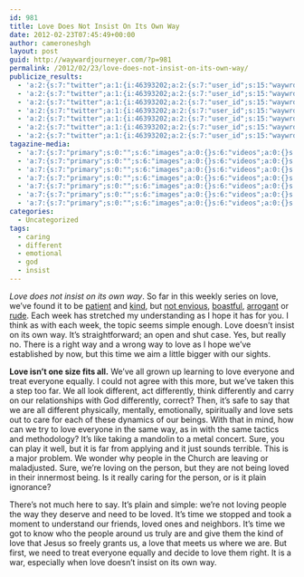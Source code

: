 ```yaml
---
id: 981
title: Love Does Not Insist On Its Own Way
date: 2012-02-23T07:45:49+00:00
author: cameroneshgh
layout: post
guid: http://waywardjourneyer.com/?p=981
permalink: /2012/02/23/love-does-not-insist-on-its-own-way/
publicize_results:
  - 'a:2:{s:7:"twitter";a:1:{i:46393202;a:2:{s:7:"user_id";s:15:"waywrdjourneyer";s:7:"post_id";s:18:"172664552968822785";}}s:2:"fb";a:1:{i:1527594;a:2:{s:7:"user_id";s:7:"1527594";s:7:"post_id";s:17:"10100378158055036";}}}'
  - 'a:2:{s:7:"twitter";a:1:{i:46393202;a:2:{s:7:"user_id";s:15:"waywrdjourneyer";s:7:"post_id";s:18:"172664552968822785";}}s:2:"fb";a:1:{i:1527594;a:2:{s:7:"user_id";s:7:"1527594";s:7:"post_id";s:17:"10100378158055036";}}}'
  - 'a:2:{s:7:"twitter";a:1:{i:46393202;a:2:{s:7:"user_id";s:15:"waywrdjourneyer";s:7:"post_id";s:18:"172664552968822785";}}s:2:"fb";a:1:{i:1527594;a:2:{s:7:"user_id";s:7:"1527594";s:7:"post_id";s:17:"10100378158055036";}}}'
  - 'a:2:{s:7:"twitter";a:1:{i:46393202;a:2:{s:7:"user_id";s:15:"waywrdjourneyer";s:7:"post_id";s:18:"172664552968822785";}}s:2:"fb";a:1:{i:1527594;a:2:{s:7:"user_id";s:7:"1527594";s:7:"post_id";s:17:"10100378158055036";}}}'
  - 'a:2:{s:7:"twitter";a:1:{i:46393202;a:2:{s:7:"user_id";s:15:"waywrdjourneyer";s:7:"post_id";s:18:"172664552968822785";}}s:2:"fb";a:1:{i:1527594;a:2:{s:7:"user_id";s:7:"1527594";s:7:"post_id";s:17:"10100378158055036";}}}'
  - 'a:2:{s:7:"twitter";a:1:{i:46393202;a:2:{s:7:"user_id";s:15:"waywrdjourneyer";s:7:"post_id";s:18:"172664552968822785";}}s:2:"fb";a:1:{i:1527594;a:2:{s:7:"user_id";s:7:"1527594";s:7:"post_id";s:17:"10100378158055036";}}}'
  - 'a:2:{s:7:"twitter";a:1:{i:46393202;a:2:{s:7:"user_id";s:15:"waywrdjourneyer";s:7:"post_id";s:18:"172664552968822785";}}s:2:"fb";a:1:{i:1527594;a:2:{s:7:"user_id";s:7:"1527594";s:7:"post_id";s:17:"10100378158055036";}}}'
tagazine-media:
  - 'a:7:{s:7:"primary";s:0:"";s:6:"images";a:0:{}s:6:"videos";a:0:{}s:11:"image_count";s:1:"0";s:6:"author";s:8:"19879429";s:7:"blog_id";s:8:"19280981";s:9:"mod_stamp";s:19:"2012-02-17 10:08:38";}'
  - 'a:7:{s:7:"primary";s:0:"";s:6:"images";a:0:{}s:6:"videos";a:0:{}s:11:"image_count";s:1:"0";s:6:"author";s:8:"19879429";s:7:"blog_id";s:8:"19280981";s:9:"mod_stamp";s:19:"2012-02-17 10:08:38";}'
  - 'a:7:{s:7:"primary";s:0:"";s:6:"images";a:0:{}s:6:"videos";a:0:{}s:11:"image_count";s:1:"0";s:6:"author";s:8:"19879429";s:7:"blog_id";s:8:"19280981";s:9:"mod_stamp";s:19:"2012-02-17 10:08:38";}'
  - 'a:7:{s:7:"primary";s:0:"";s:6:"images";a:0:{}s:6:"videos";a:0:{}s:11:"image_count";s:1:"0";s:6:"author";s:8:"19879429";s:7:"blog_id";s:8:"19280981";s:9:"mod_stamp";s:19:"2012-02-17 10:08:38";}'
  - 'a:7:{s:7:"primary";s:0:"";s:6:"images";a:0:{}s:6:"videos";a:0:{}s:11:"image_count";s:1:"0";s:6:"author";s:8:"19879429";s:7:"blog_id";s:8:"19280981";s:9:"mod_stamp";s:19:"2012-02-17 10:08:38";}'
  - 'a:7:{s:7:"primary";s:0:"";s:6:"images";a:0:{}s:6:"videos";a:0:{}s:11:"image_count";s:1:"0";s:6:"author";s:8:"19879429";s:7:"blog_id";s:8:"19280981";s:9:"mod_stamp";s:19:"2012-02-17 10:08:38";}'
  - 'a:7:{s:7:"primary";s:0:"";s:6:"images";a:0:{}s:6:"videos";a:0:{}s:11:"image_count";s:1:"0";s:6:"author";s:8:"19879429";s:7:"blog_id";s:8:"19280981";s:9:"mod_stamp";s:19:"2012-02-17 10:08:38";}'
categories:
  - Uncategorized
tags:
  - caring
  - different
  - emotional
  - god
  - insist
---
```

_Love does not insist on its own way_. So far in this weekly series on love, we&#8217;ve found it to be [patient](http://waywardjourneyer.com/2012/01/12/love-is-patient/ "Love Is Patient") and [kind](http://waywardjourneyer.com/2012/01/19/love-is-kind/ "Love Is Kind"), but [not envious](http://waywardjourneyer.com/2012/01/26/love-does-not-envy/ "Love Does Not Envy"), [boastful](http://waywardjourneyer.com/2012/02/02/love-does-not-boast/ "Love Does Not Boast"), [arrogant](http://waywardjourneyer.com/2012/02/09/love-is-not-arrogant/ "Love Is Not Arrogant") or [rude](http://waywardjourneyer.com/2012/02/16/love-is-not-rude/ "Love Is Not Rude"). Each week has stretched my understanding as I hope it has for you. I think as with each week, the topic seems simple enough. Love doesn&#8217;t insist on its own way. It&#8217;s straightforward; an open and shut case. Yes, but really no. There is a right way and a wrong way to love as I hope we&#8217;ve established by now, but this time we aim a little bigger with our sights.

**Love isn&#8217;t one size fits all.** We&#8217;ve all grown up learning to love everyone and treat everyone equally. I could not agree with this more, but we&#8217;ve taken this a step too far. We all look different, act differently, think differently and carry on our relationships with God differently, correct? Then, it&#8217;s safe to say that we are all different physically, mentally, emotionally, spiritually and love sets out to care for each of these dynamics of our beings. With that in mind, how can we try to love everyone in the same way, as in with the same tactics and methodology? It&#8217;s like taking a mandolin to a metal concert. Sure, you can play it well, but it is far from applying and it just sounds terrible. This is a major problem. We wonder why people in the Church are leaving or maladjusted. Sure, we&#8217;re loving on the person, but they are not being loved in their innermost being. Is it really caring for the person, or is it plain ignorance?

There&#8217;s not much here to say. It&#8217;s plain and simple: we&#8217;re not loving people the way they deserve and need to be loved. It&#8217;s time we stopped and took a moment to understand our friends, loved ones and neighbors. It&#8217;s time we got to know who the people around us truly are and give them the kind of love that Jesus so freely grants us, a love that meets us where we are. But first, we need to treat everyone equally and decide to love them right. It is a war, especially when love doesn&#8217;t insist on its own way.